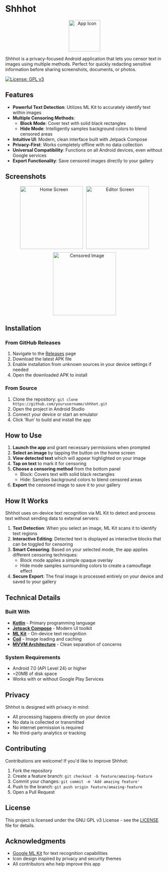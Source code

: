 # Shhhot

<div align="center">
  <img src="app/src/main/res/mipmap-xxxhdpi/ic_launcher.png" width="100" alt="App Icon">
</div>

Shhhot is a privacy-focused Android application that lets you censor text in images using multiple methods. Perfect for quickly redacting sensitive information before sharing screenshots, documents, or photos.

[![License: GPL v3](https://img.shields.io/badge/License-GPLv3-blue.svg)](https://www.gnu.org/licenses/gpl-3.0)

## Features

- **Powerful Text Detection**: Utilizes ML Kit to accurately identify text within images
- **Multiple Censoring Methods**: 
  - **Block Mode**: Cover text with solid black rectangles
  - **Hide Mode**: Intelligently samples background colors to blend censored areas
- **Intuitive UI**: Modern, clean interface built with Jetpack Compose
- **Privacy-First**: Works completely offline with no data collection
- **Universal Compatibility**: Functions on all Android devices, even without Google services
- **Export Functionality**: Save censored images directly to your gallery

## Screenshots

<div align="center">
  <div style="display:flex; gap: 10px; flex-wrap: wrap; justify-content: center;">
    <img src="screenshots/home_screen.jpg" width="200" alt="Home Screen">
    <img src="screenshots/editor_screen.jpg" width="200" alt="Editor Screen">
    <img src="screenshots/censored_image.jpg" width="200" alt="Censored Image">
  </div>
</div>

## Installation

### From GitHub Releases
1. Navigate to the [Releases](https://github.com/yourusername/shhhot/releases) page
2. Download the latest APK file
3. Enable installation from unknown sources in your device settings if needed
4. Open the downloaded APK to install

### From Source
1. Clone the repository: `git clone https://github.com/yourusername/shhhot.git`
2. Open the project in Android Studio
3. Connect your device or start an emulator
4. Click 'Run' to build and install the app

## How to Use

1. **Launch the app** and grant necessary permissions when prompted
2. **Select an image** by tapping the button on the home screen
3. **View detected text** which will appear highlighted on your image
4. **Tap on text** to mark it for censoring
5. **Choose a censoring method** from the bottom panel
    - Block: Covers text with solid black rectangles
    - Hide: Samples background colors to blend censored areas
6. **Export** the censored image to save it to your gallery

## How It Works

Shhhot uses on-device text recognition via ML Kit to detect and process text without sending data to external servers:

1. **Text Detection**: When you select an image, ML Kit scans it to identify text regions
2. **Interactive Editing**: Detected text is displayed as interactive blocks that can be toggled for censoring
3. **Smart Censoring**: Based on your selected mode, the app applies different censoring techniques:
   - Block mode applies a simple opaque overlay
   - Hide mode samples surrounding colors to create a camouflage effect
4. **Secure Export**: The final image is processed entirely on your device and saved to your gallery

## Technical Details

### Built With

- **[Kotlin](https://kotlinlang.org/)** - Primary programming language
- **[Jetpack Compose](https://developer.android.com/jetpack/compose)** - Modern UI toolkit
- **[ML Kit](https://developers.google.com/ml-kit)** - On-device text recognition
- **[Coil](https://coil-kt.github.io/coil/)** - Image loading and caching
- **[MVVM Architecture](https://developer.android.com/topic/architecture)** - Clean separation of concerns

### System Requirements

- Android 7.0 (API Level 24) or higher
- ~20MB of disk space
- Works with or without Google Play Services

## Privacy

Shhhot is designed with privacy in mind:

- All processing happens directly on your device
- No data is collected or transmitted
- No internet permission is required
- No third-party analytics or tracking

## Contributing

Contributions are welcome! If you'd like to improve Shhhot:

1. Fork the repository
2. Create a feature branch: `git checkout -b feature/amazing-feature`
3. Commit your changes: `git commit -m 'Add amazing feature'`
4. Push to the branch: `git push origin feature/amazing-feature`
5. Open a Pull Request

## License

This project is licensed under the GNU GPL v3 License - see the [LICENSE](LICENSE) file for details.

## Acknowledgments

- [Google ML Kit](https://developers.google.com/ml-kit) for text recognition capabilities
- Icon design inspired by privacy and security themes
- All contributors who help improve this app
